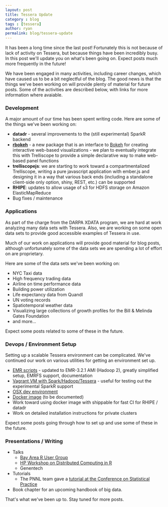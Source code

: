 ```yaml
---
layout: post
title: Tessera Update
category : blog
tags : [tessera]
author: ryan
permalink: blog/tessera-update
---
```


It has been a long time since the last post!  Fortunately this is not because of lack of activity on Tessera, but because things have been incredibly busy.  In this post we'll update you on what's been going on.  Expect posts much more frequently in the future!

<!--more-->

We have been engaged in many activities, including career changes, which have caused us to be a bit neglectful of the blog.  The good news is that the things we've been working on will provide plenty of material for future posts.  Some of the activities are described below, with links for more information where avaiable.

### Development ###

A major amount of our time has been spent writing code.  Here are some of the things we've been working on:

- **datadr** - several improvements to the (still experimental) SparkR backend
- **[rbokeh](http://hafen.github.io/rbokeh/)** - a new package that is an interface to [Bokeh](http://bokeh.pydata.org/en/latest/) for creating interactive web-based visualizations - we plan to eventually integrate this with Trelliscope to provide a simple declarative way to make web-based panel functions
- **trelliscopejs**: we are starting to work toward a compartmentalized Trelliscope, writing a pure javascript application with ember.js and designing it in a way that various back ends (including a standalone client-side only option, shiny, REST, etc.) can be supported
- **RHIPE**: updates to allow usage of s3 for HDFS storage on Amazon ElasticMapReduce
- Bug fixes / maintenance

### Applications ###

As part of the charge from the DARPA XDATA program, we are hard at work analyzing many data sets with Tessera.  Also, we are working on some open data sets to provide good accessible examples of Tessera in use.

Much of our work on applications will provide good material for blog posts, although unfortunately some of the data sets we are spending a lot of effort on are proprietary.

Here are some of the data sets we've been working on:

- NYC Taxi data
- High frequency trading data
- Airline on time performance data
- Building power utilization
- Life expectancy data from Quandl
- UN voting records
- Spatiotemporal weather data
- Visualizing large collections of growth profiles for the Bill & Melinda Gates Foundation
- and more...

Expect some posts related to some of these in the future.

### Devops / Environment Setup ###

Setting up a scalable Tessera environment can be complicated.  We've continued our work on various utilities for getting an environment set up.

- [EMR scripts](https://github.com/tesseradata/install-emr/tree/master/emr-3.2.1) - updated to EMR-3.2.1 AMI (Hadoop 2), greatly simplified setup, EMRFS support, documentation
- [Vagrant VM with Spark/Hadoop/Tessera](https://github.com/tesseradata/install-vagrant/tree/master/hadoop2.4-spark1.2-rhipe0.75) - useful for testing out the experimental SparkR support
- [OSX dev environment](https://github.com/tesseradata/install-osx)
- [Docker image](https://github.com/tesseradata/install-docker) (to be documented)
- Work toward using docker image with shippable for fast CI for RHIPE / datadr
- Work on detailed installation instructions for private clusters

Expect some posts going through how to set up and use some of these in the future.

### Presentations / Writing ###

- Talks
    - [Bay Area R User Group](https://air.mozilla.org/bay-area-user-group-official-meetup/)
    - [HP Workshop on Distributed Computing in R](http://www.hpl.hp.com/research/systems-research/R-workshop/)
    - Genentech
- Tutorials
    - The PNNL team gave a [tutorial at the Conference on Statistical Practice](http://tessera.io/docs-csp2015/)
- Book chapter for an upcoming handbook of big data.

That's what we've been up to.  Stay tuned for more posts.
